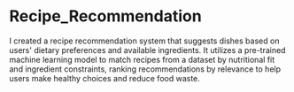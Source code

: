 # Recipe_Recommendation
 I created a recipe recommendation system that suggests dishes based on users' dietary preferences and available ingredients. It utilizes a pre-trained machine learning model to match recipes from a dataset by nutritional fit and ingredient constraints, ranking recommendations by relevance to help users make healthy choices and reduce food waste.
